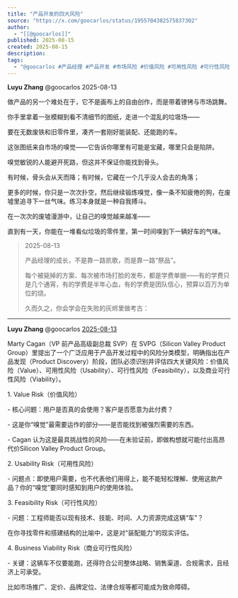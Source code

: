 ```yaml
---
title: "产品开发的四大风险"
source: "https://x.com/goocarlos/status/1955704382575837302"
author:
  - "[[@goocarlos]]"
published: 2025-08-15
created: 2025-08-15
description:
tags:
  - "@goocarlos #产品经理 #产品开发 #市场风险 #价值风险 #可用性风险 #可行性风险 #商业可行性风险"
---
```

**Luyu Zhang** @goocarlos 2025-08-13

做产品的另一个难处在于，它不是画布上的自由创作，而是带着镣铐与市场跳舞。

你手里拿着一张模糊到看不清细节的图纸，走进一个混乱的垃圾场——

要在无数废铁和旧零件里，凑齐一套刚好能装配、还能跑的车。

这张图纸来自市场的嗅觉——它告诉你哪里有可能是宝藏，哪里只会是陷阱。

嗅觉敏锐的人能避开死路，但这并不保证你能找到骨头。

有时候，骨头会从天而降；有时候，它藏在一个几乎没人会去的角落；

更多的时候，你只是一次次扑空，然后继续锻炼嗅觉，像一条不知疲倦的狗，在废墟里追寻下一丝气味。练习本身就是一种自我搏斗。

在一次次的废墟漫游中，让自己的嗅觉越来越准——

直到有一天，你能在一堆看似垃圾的零件里，第一时间嗅到下一辆好车的气味。

> 2025-08-13
> 
> 产品经理的成长，不是靠一路凯歌，而是靠一路“祭品”。
> 
> 每个被毙掉的方案、每次被市场打脸的发布，都是学费单据——有的学费只是几个通宵，有的学费是半年心血，有的学费是团队信心，预算以百万为单位的烧。
> 
> 久而久之，你会学会在失败的灰烬里做考古：

---

**Luyu Zhang** @goocarlos [2025-08-13](https://x.com/goocarlos/status/1955706559243468861)

Marty Cagan（VP 前产品高级副总裁 SVP）在 SVPG（Silicon Valley Product Group）里提出了一个广泛应用于产品开发过程中的风险分类模型，明确指出在产品发现（Product Discovery）阶段，团队必须识别并评估四大关键风险：价值风险（Value）、可用性风险（Usability）、可行性风险（Feasibility），以及商业可行性风险（Viability）。

1\. Value Risk（价值风险）

\- 核心问题：用户是否真的会使用？客户是否愿意为此付费？

\- 这是你“嗅觉”最需要运作的部分——是否能找到被强烈需要的东西。

\- Cagan 认为这是最具挑战性的风险——在未验证前，即做构想就可能付出高昂代价Silicon Valley Product Group。

2\. Usability Risk（可用性风险）

\- 问题点：即使用户需要，也不代表他们用得上，能不能轻松理解、使用这款产品？你的“嗅觉”要同时感知到用户的使用体验。

3\. Feasibility Risk（可行性风险）

\- 问题：工程师能否以现有技术、技能、时间、人力资源完成这辆“车”？

在你寻找零件和搭建结构的比喻中，这是对“装配能力”的现实评估。

4\. Business Viability Risk（商业可行性风险）

\- 关键：这辆车不仅要能跑，还得符合公司整体战略、销售渠道、合规需求，且经济上可承受。

比如市场推广、定价、品牌定位、法律合规等都可能成为致命障碍。